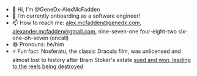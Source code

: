 - 👋 Hi, I’m @GeneDx-AlexMcFadden
- 🌱 I’m currently onboarding as a software engineer!
- 📫 How to reach me: alex.mcfadden@genedx.com, alexander.mcfadden@gmail.com, nine-seven-one four-eight-two six-one-oh-seven (oncall)
- 😄 Pronouns: he/him
- ⚡ Fun fact: Nosferatu, the classic Dracula film, was unlicensed and almost lost to history after Bram Stoker's estate [sued and won, leading to the reels being destroyed](https://en.wikipedia.org/wiki/Nosferatu)
<!---
GeneDx-AlexMcFadden/GeneDx-AlexMcFadden is a ✨ special ✨ repository because its `README.md` (this file) appears on your GitHub profile.
You can click the Preview link to take a look at your changes.
--->
